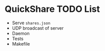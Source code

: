 # QuickShare TODO List

* Serve `shares.json`
* UDP broadcast of server
* Daemon
* Tests
* Makefile
